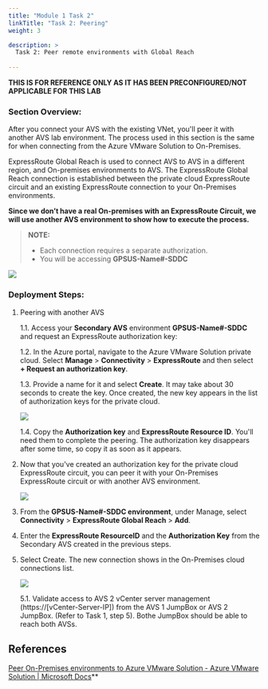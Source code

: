 ```yaml
---
title: "Module 1 Task 2"
linkTitle: "Task 2: Peering"
weight: 3

description: >
  Task 2: Peer remote environments with Global Reach
  
---
```


**THIS IS FOR REFERENCE ONLY AS IT HAS BEEN PRECONFIGURED/NOT APPLICABLE FOR THIS LAB**

### Section Overview:

After you connect your AVS with the existing VNet, you'll peer it with another
AVS lab environment. The process used in this section is the same for when
connecting from the Azure VMware Solution to On-Premises.

ExpressRoute Global Reach is used to connect AVS to AVS in a different region,
and On-premises environments to AVS. The ExpressRoute Global Reach connection is
established between the private cloud ExpressRoute circuit and an existing
ExpressRoute connection to your On-Premises environments.

**Since we don’t have a real On-premises with an ExpressRoute Circuit, we will
use another AVS environment to show how to execute the process.**

> **NOTE:** 
> - Each connection requires a separate authorization. 
> - You will be accessing **GPSUS-Name\#-SDDC**

![](../../media/06fb486417584f7fcf97484f1fe37249.png)

### Deployment Steps:

1.  Peering with another AVS

    1.1.  Access your **Secondary AVS** environment **GPSUS-Name\#-SDDC** and
        request an ExpressRoute authorization key:

    1.2.  In the Azure portal, navigate to the Azure VMware Solution private
        cloud. Select **Manage** \> **Connectivity** \> **ExpressRoute** and
        then select **+ Request an authorization key**.

    1.3.  Provide a name for it and select **Create**. It may take about 30 seconds to create the key. Once created, the new key appears in the list of authorization keys for the private cloud.

    ![](../../media/d9d351dad4a7cb39a3023339dd004527.png)

    1.4.  Copy the **Authorization key** and **ExpressRoute Resource ID**. You'll need
    them to complete the peering. The authorization key disappears after some
    time, so copy it as soon as it appears.

2.  Now that you've created an authorization key for the private cloud
    ExpressRoute circuit, you can peer it with your On-Premises ExpressRoute
    circuit or with another AVS environment.

    ![](../../media/144d87dc79f45f4f0ae2a2a83d9b88ac.png)

3.  From the **GPSUS-Name\#-SDDC environment**, under Manage, select
    **Connectivity** \> **ExpressRoute Global Reach** \> **Add**.

4.  Enter the **ExpressRoute ResourceID** and the **Authorization Key** from the
    Secondary AVS created in the previous steps.

5.  Select Create. The new connection shows in the On-Premises cloud connections
    list.

    ![](../../media/2fe5e22b825ac2ff7ec5ac1709a1d19d.png)

    5.1.  Validate access to AVS 2 vCenter server management
    (https://[vCenter-Server-IP]) from the AVS 1 JumpBox or AVS 2 JumpBox.
    (Refer to Task 1, step 5). Bothe JumpBox should be able to reach both AVSs.

## References

[Peer On-Premises environments to Azure VMware Solution - Azure VMware Solution
\| Microsoft
Docs](https://docs.microsoft.com/en-us/azure/azure-vmware/tutorial-expressroute-global-reach-private-cloud)**

